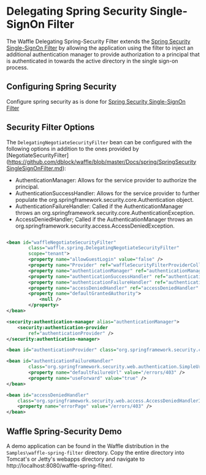Delegating Spring Security Single-SignOn Filter
====================================

The Waffle Delegating Spring-Security Filter extends the [Spring Security Single-SignOn Filter](https://github.com/dblock/waffle/blob/master/Docs/spring/SpringSecuritySingleSignOnFilter.md) by allowing the application using the filter to inject an additional authentication manager to provide authorization to a principal
that is authenticated in towards the active directory in the single sign-on process.

Configuring Spring Security
---------------------------
Configure spring security as is done for [Spring Security Single-SignOn Filter](https://github.com/dblock/waffle/blob/master/Docs/spring/SpringSecuritySingleSignOnFilter.md)

Security Filter Options
-----------------------

The `DelegatingNegotiateSecurityFilter` bean can be configured with the following options in addition to the ones provided by [NegotiateSecurityFilter] (https://github.com/dblock/waffle/blob/master/Docs/spring/SpringSecuritySingleSignOnFilter.md): 

* AuthenticationManager: Allows for the service provider to authorize the principal.
* AuthenticationSuccessHandler: Allows for the service provider to further populate the org.springframework.security.core.Authentication object.
* AuthenticationFailureHandler: Called if the AuthenticationManager throws an org.springframework.security.core.AuthenticationException. 
* AccessDeniedHandler; Called if the AuthenticationManager throws an org.springframework.security.access.AccessDeniedException.
``` xml

<bean id="waffleNegotiateSecurityFilter"
  		class="waffle.spring.DelegatingNegotiateSecurityFilter"
  		scope="tenant">
  		<property name="allowGuestLogin" value="false" />
  		<property name="Provider" ref="waffleSecurityFilterProviderCollection" />
  		<property name="authenticationManager" ref="authenticationManager" />
  		<property name="authenticationSuccessHandler" ref="authenticationSuccessHandler" />
  		<property name="authenticationFailureHandler" ref="authenticationFailureHandler" />
  		<property name="accessDeniedHandler" ref="accessDeniedHandler" />
  		<property name="defaultGrantedAuthority">
  			<null />
  		</property>
</bean>

<security:authentication-manager alias="authenticationManager">
	<security:authentication-provider
		ref="authenticationProvider" />
</security:authentication-manager>

<bean id="authenticationProvider" class="org.springframework.security.config.authentication.AuthenticationManagerBeanDefinitionParser.NullAuthenticationProvider">

<bean id="authenticationFailureHandler"
		class="org.springframework.security.web.authentication.SimpleUrlAuthenticationFailureHandler">
		<property name="defaultFailureUrl" value="/errors/403" />
		<property name="useForward" value="true" />
</bean>

<bean id="accessDeniedHandler"
	class="org.springframework.security.web.access.AccessDeniedHandlerImpl">
	<property name="errorPage" value="/errors/403" />
</bean>

```



Waffle Spring-Security Demo
---------------------------

A demo application can be found in the Waffle distribution in the `Samples\waffle-spring-filter` directory. Copy the entire directory into Tomcat's or Jetty's webapps directory and navigate to http://localhost:8080/waffle-spring-filter/. 
